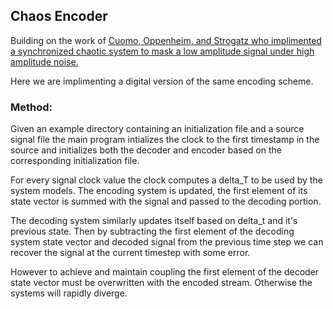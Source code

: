 ## Chaos Encoder

Building on the work of [Cuomo, Oppenheim, and Strogatz who implimented a synchronized chaotic system to mask a low amplitude signal under high amplitude noise.](http://engineering.nyu.edu/mechatronics/Control_Lab/bck/VKapila/Chaotic%20Ref/Porfiri's/Biblio/cuomo93.pdf) 

Here we are implimenting a digital version of the same encoding scheme.

### Method:

Given an example directory containing an initialization file and a source signal file the main program intializes the clock to the first timestamp in the source and initializes both the decoder and encoder based on the corresponding initialization file.

For every signal clock value the clock computes a delta_T to be used by the system models. The encoding system is updated, the first element of its state vector is summed with the signal and passed to the decoding portion.

The decoding system similarly updates itself based on delta_t and it's previous state. Then by subtracting the first element of the decoding system state vector and decoded signal from the previous time step we can recover the signal at the current timestep with some error.

However to achieve and maintain coupling the first element of the decoder state vector must be overwritten with the encoded stream. Otherwise the systems will rapidly diverge.